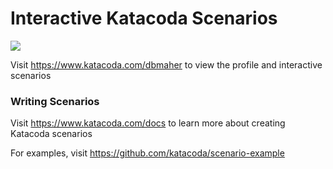 # Interactive Katacoda Scenarios

[![](http://shields.katacoda.com/katacoda/dbmaher/count.svg)](https://www.katacoda.com/dbmaher "Get your profile on Katacoda.com")

Visit https://www.katacoda.com/dbmaher to view the profile and interactive scenarios

### Writing Scenarios
Visit https://www.katacoda.com/docs to learn more about creating Katacoda scenarios

For examples, visit https://github.com/katacoda/scenario-example
